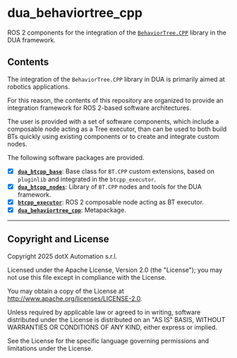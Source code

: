 # dua_behaviortree_cpp

ROS 2 components for the integration of the [`BehaviorTree.CPP`](https://github.com/BehaviorTree/BehaviorTree.CPP) library in the DUA framework.

## Contents

The integration of the `BehaviorTree.CPP` library in DUA is primarily aimed at robotics applications.

For this reason, the contents of this repository are organized to provide an integration framework for ROS 2-based software architectures.

The user is provided with a set of software components, which include a composable node acting as a Tree executor, than can be used to both build BTs quickly using existing components or to create and integrate custom nodes.

The following software packages are provided.

- [x] [**`dua_btcpp_base`**](dua_btcpp_base/README.md): Base class for `BT.CPP` custom extensions, based on `pluginlib` and integrated in the `btcpp_executor`.
- [x] [**`dua_btcpp_nodes`**](dua_btcpp_nodes/README.md): Library of `BT.CPP` nodes and tools for the DUA framework.
- [x] [**`btcpp_executor`**](btcpp_executor/README.md): ROS 2 composable node acting as BT executor.
- [x] [**`dua_behaviortree_cpp`**](dua_behaviortree_cpp/): Metapackage.

---

## Copyright and License

Copyright 2025 dotX Automation s.r.l.

Licensed under the Apache License, Version 2.0 (the "License"); you may not use this file except in compliance with the License.

You may obtain a copy of the License at <http://www.apache.org/licenses/LICENSE-2.0>.

Unless required by applicable law or agreed to in writing, software distributed under the License is distributed on an "AS IS" BASIS, WITHOUT WARRANTIES OR CONDITIONS OF ANY KIND, either express or implied.

See the License for the specific language governing permissions and limitations under the License.
